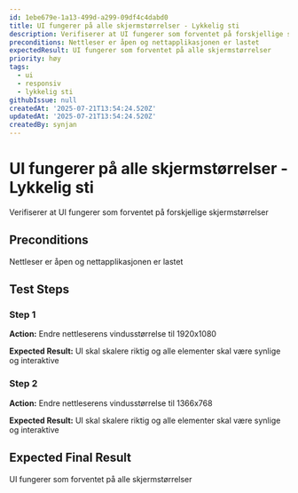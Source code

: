 ```yaml
---
id: 1ebe679e-1a13-499d-a299-09df4c4dabd0
title: UI fungerer på alle skjermstørrelser - Lykkelig sti
description: Verifiserer at UI fungerer som forventet på forskjellige skjermstørrelser
preconditions: Nettleser er åpen og nettapplikasjonen er lastet
expectedResult: UI fungerer som forventet på alle skjermstørrelser
priority: høy
tags:
  - ui
  - responsiv
  - lykkelig sti
githubIssue: null
createdAt: '2025-07-21T13:54:24.520Z'
updatedAt: '2025-07-21T13:54:24.520Z'
createdBy: synjan
---
```

# UI fungerer på alle skjermstørrelser - Lykkelig sti

Verifiserer at UI fungerer som forventet på forskjellige skjermstørrelser

## Preconditions

Nettleser er åpen og nettapplikasjonen er lastet

## Test Steps

### Step 1

**Action:** Endre nettleserens vindusstørrelse til 1920x1080

**Expected Result:** UI skal skalere riktig og alle elementer skal være synlige og interaktive

### Step 2

**Action:** Endre nettleserens vindusstørrelse til 1366x768

**Expected Result:** UI skal skalere riktig og alle elementer skal være synlige og interaktive

## Expected Final Result

UI fungerer som forventet på alle skjermstørrelser
